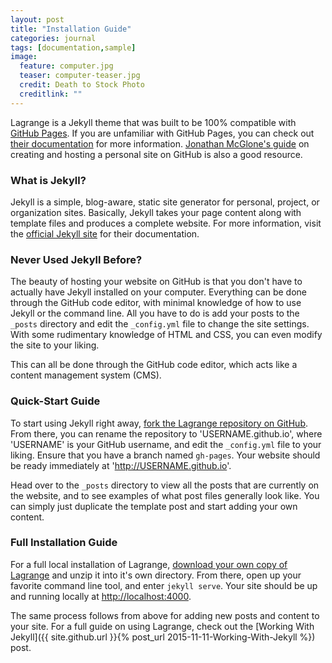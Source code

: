 ```yaml
---
layout: post
title: "Installation Guide"
categories: journal
tags: [documentation,sample]
image:
  feature: computer.jpg
  teaser: computer-teaser.jpg
  credit: Death to Stock Photo
  creditlink: ""
---
```


Lagrange is a Jekyll theme that was built to be 100% compatible with [GitHub Pages](https://pages.github.com/). If you are unfamiliar with GitHub Pages, you can check out [their documentation](https://help.github.com/categories/github-pages-basics/) for more information. [Jonathan McGlone's guide](http://jmcglone.com/guides/github-pages/) on creating and hosting a personal site on GitHub is also a good resource.

### What is Jekyll?

Jekyll is a simple, blog-aware, static site generator for personal, project, or organization sites. Basically, Jekyll takes your page content along with template files and produces a complete website. For more information, visit the [official Jekyll site](https://jekyllrb.com/docs/home/) for their documentation.

### Never Used Jekyll Before?

The beauty of hosting your website on GitHub is that you don't have to actually have Jekyll installed on your computer. Everything can be done through the GitHub code editor, with minimal knowledge of how to use Jekyll or the command line. All you have to do is add your posts to the `_posts` directory and edit the `_config.yml` file to change the site settings. With some rudimentary knowledge of HTML and CSS, you can even modify the site to your liking.

This can all be done through the GitHub code editor, which acts like a content management system (CMS).

### Quick-Start Guide

To start using Jekyll right away, [fork the Lagrange repository on GitHub](https://github.com/LeNPaul/Lagrange/fork). From there, you can rename the repository to 'USERNAME.github.io', where 'USERNAME' is your GitHub username, and edit the `_config.yml` file to your liking. Ensure that you have a branch named `gh-pages`. Your website should be ready immediately at 'http://USERNAME.github.io'.

Head over to the `_posts` directory to view all the posts that are currently on the website, and to see examples of what post files generally look like. You can simply just duplicate the template post and start adding your own content.

### Full Installation Guide

For a full local installation of Lagrange, [download your own copy of Lagrange](https://github.com/LeNPaul/Lagrange/archive/gh-pages.zip) and unzip it into it's own directory. From there, open up your favorite command line tool, and enter `jekyll serve`. Your site should be up and running locally at [http://localhost:4000](http://localhost:4000).

The same process follows from above for adding new posts and content to your site. For a full guide on using Lagrange, check out the [Working With Jekyll]({{ site.github.url }}{% post_url 2015-11-11-Working-With-Jekyll %}) post.
